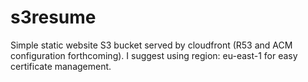 # s3resume
Simple static website S3 bucket served by cloudfront (R53 and ACM configuration forthcoming). 
I suggest using region: eu-east-1 for easy certificate management. 
